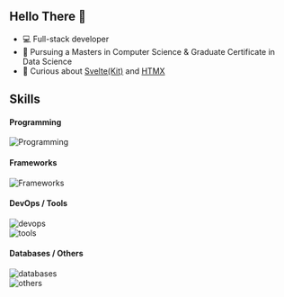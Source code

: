 ## Hello There 🤙

- 💻 Full-stack developer
- 🐃 Pursuing a Masters in Computer Science & Graduate Certificate in Data Science
- 🤔 Curious about [Svelte(Kit)](https://svelte.dev/) and [HTMX](https://htmx.org/)

## Skills

#### Programming
![Programming](https://skillicons.dev/icons?i=java,python,js,ts,ruby,r)

#### Frameworks
![Frameworks](https://skillicons.dev/icons?i=html,css,nodejs,react,svelte,rails,spring,tailwind,fastapi,jquery,vite&perline=6)

#### DevOps / Tools
![devops](https://skillicons.dev/icons?i=git,github,githubactions,aws,docker)  
![tools](https://skillicons.dev/icons?i=idea,eclipse,vscode,maven,sublime)

#### Databases / Others
![databases](https://skillicons.dev/icons?i=cassandra,mysql,postgres)  
![others](https://skillicons.dev/icons?i=md,obsidian,figma)
